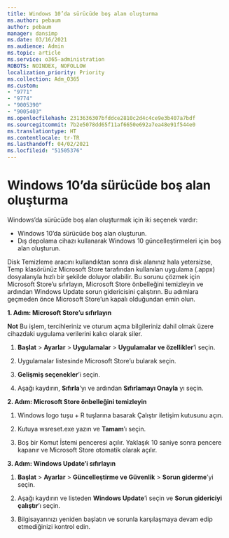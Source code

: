 ```yaml
---
title: Windows 10’da sürücüde boş alan oluşturma
ms.author: pebaum
author: pebaum
manager: dansimp
ms.date: 03/16/2021
ms.audience: Admin
ms.topic: article
ms.service: o365-administration
ROBOTS: NOINDEX, NOFOLLOW
localization_priority: Priority
ms.collection: Adm_O365
ms.custom:
- "9771"
- "9774"
- "9005390"
- "9005403"
ms.openlocfilehash: 2313636307bfddce2810c2d4c4ce9e3b407a7bdf
ms.sourcegitcommit: 7b2e5078dd65f11af6650e692a7ea48e91f544e0
ms.translationtype: HT
ms.contentlocale: tr-TR
ms.lasthandoff: 04/02/2021
ms.locfileid: "51505376"
---
```

# <a name="free-up-drive-space-in-windows-10"></a>Windows 10’da sürücüde boş alan oluşturma

Windows’da sürücüde boş alan oluşturmak için iki seçenek vardır:

- Windows 10’da sürücüde boş alan oluşturun.
- Dış depolama cihazı kullanarak Windows 10 güncelleştirmeleri için boş alan oluşturun.

Disk Temizleme aracını kullandıktan sonra disk alanınız hala yetersizse, Temp klasörünüz Microsoft Store tarafından kullanılan uygulama (.appx) dosyalarıyla hızlı bir şekilde doluyor olabilir. Bu sorunu çözmek için Microsoft Store’u sıfırlayın, Microsoft Store önbelleğini temizleyin ve ardından Windows Update sorun gidericisini çalıştırın. Bu adımlara geçmeden önce Microsoft Store’un kapalı olduğundan emin olun.

**1. Adım: Microsoft Store’u sıfırlayın**

**Not** Bu işlem, tercihleriniz ve oturum açma bilgileriniz dahil olmak üzere cihazdaki uygulama verilerini kalıcı olarak siler.

1. **Başlat** > **Ayarlar** > **Uygulamalar** > **Uygulamalar ve özellikler**’i seçin.

1. Uygulamalar listesinde Microsoft Store’u bularak seçin.

1. **Gelişmiş seçenekler**’i seçin.

1. Aşağı kaydırın, **Sıfırla**’yı ve ardından **Sıfırlamayı Onayla** yı seçin.

**2. Adım: Microsoft Store önbelleğini temizleyin**

1. Windows logo tuşu + R tuşlarına basarak Çalıştır iletişim kutusunu açın.

1. Kutuya wsreset.exe yazın ve **Tamam**’ı seçin.

1. Boş bir Komut İstemi penceresi açılır. Yaklaşık 10 saniye sonra pencere kapanır ve Microsoft Store otomatik olarak açılır.

**3. Adım: Windows Update’i sıfırlayın**

1. **Başlat** > **Ayarlar** > **Güncelleştirme ve Güvenlik** > **Sorun giderme**’yi seçin.

1. Aşağı kaydırın ve listeden **Windows Update**’i seçin ve **Sorun gidericiyi çalıştır**’ı seçin.

1. Bilgisayarınızı yeniden başlatın ve sorunla karşılaşmaya devam edip etmediğinizi kontrol edin.

